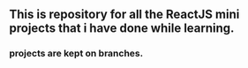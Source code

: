 ## This is repository for all the ReactJS mini projects that i have done while learning.

### projects are kept on branches. 
